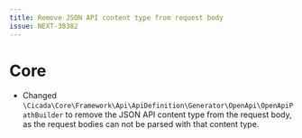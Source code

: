 ```yaml
---
title: Remove JSON API content type from request body
issue: NEXT-38382
---
```

# Core
* Changed `\Cicada\Core\Framework\Api\ApiDefinition\Generator\OpenApi\OpenApiPathBuilder` to remove the JSON API content type from the request body, as the request bodies can not be parsed with that content type.
